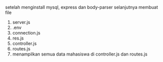 setelah menginstall mysql, express dan body-parser selanjutnya membuat file
1. server.js
2. .env
3. connection.js
4. res.js
5. controller.js
6. routes.js
7. menampilkan semua data mahasiswa di controller.js dan routes.js
